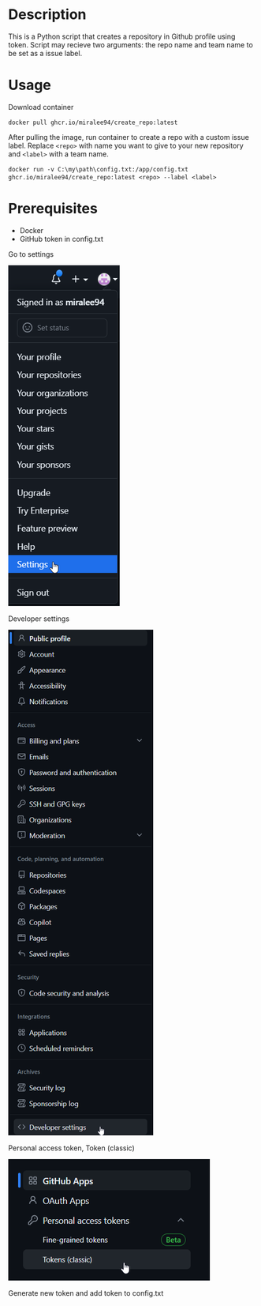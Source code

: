 # Description

This is a Python script that creates a repository in Github profile using token. Script may recieve two arguments: the repo name and team name to be set as a issue label.

# Usage
Download container

```
docker pull ghcr.io/miralee94/create_repo:latest
```
After pulling the image, run container to create a repo with a custom issue label. Replace ```<repo>``` with name you want to give to your new repository and ```<label>``` with a team name.
```
docker run -v C:\my\path\config.txt:/app/config.txt ghcr.io/miralee94/create_repo:latest <repo> --label <label>
```


# Prerequisites
- Docker
- GitHub token in config.txt

Go to settings

![Go to settings](images/image1.png)

Developer settings

![Developer settings](images/image2.png)

Personal access token, Token (classic)

![Personal access tokens, Tokens(classic)](images/image3.png)

Generate new token and add token to config.txt

